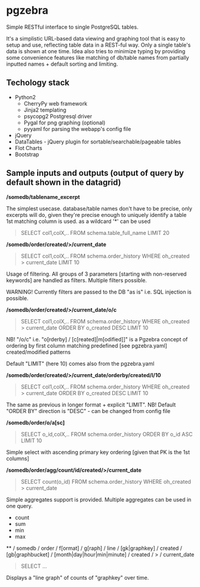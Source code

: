 pgzebra
=======

Simple RESTful interface to single PostgreSQL tables.

It's a simplistic URL-based data viewing and graphing tool that is easy to setup and use, reflecting table data in a REST-ful way. Only a single table's data is shown at one time. 
Idea also tries to minimize typing by providing some convenience features like matching of db/table names from partially inputted names + default sorting and limiting.

## Techology stack

* Python2
    - CherryPy web framework
    - Jinja2 templating
    - psycopg2 Postgresql driver
    - Pygal for png graphing (optional)
    - pyyaml for parsing the webapp's config file
* jQuery
* DataTables - jQuery plugin for sortable/searchable/pageable tables
* Flot Charts
* Bootstrap

## Sample inputs and outputs (output of query by default shown in the datagrid)
 
**/somedb/tablename_excerpt**

The simplest usecase. database/table names don't have to be precise, only excerpts will do, given they're precise enough to uniquely identify a table 1st matching column is used. as a wildcard '*' can be used

> SELECT col1,colX,.. FROM schema.table_full_name LIMIT 20


**/somedb/order/created/>/current_date**
    
> SELECT col1,colX,.. FROM schema.order_history WHERE oh_created > current_date LIMIT 10

Usage of filtering. All groups of 3 parameters [starting with non-reserved keywords] are handled as filters. Multiple filters possible.

WARNING! Currently filters are passed to the DB "as is" i.e. SQL injection is possible.

**/somedb/order/created/>/current_date/o/c**
    
> SELECT col1,colX,.. FROM schema.order_history WHERE oh_created > current_date ORDER BY o_created DESC LIMIT 10

NB! "/o/c" i.e. "o[rderby] / [c[reated]|m[odified]]" is a Pgzebra concept of ordering by first column matching predefined [see pgzebra.yaml] created/modified patterns

Default "LIMIT" (here 10) comes also from the pgzebra.yaml


**/somedb/order/created/>/current_date/orderby/created/l/10**

> SELECT col1,colX,.. FROM schema.order_history WHERE oh_created > current_date ORDER BY o_created DESC LIMIT 10

The same as previous in longer format + explicit "LIMIT". NB! Default "ORDER BY" direction is "DESC" - can be changed from config file


**/somedb/order/o/a[sc]**

> SELECT o_id,colX,.. FROM schema.order_history ORDER BY o_id ASC LIMIT 10

Simple select with ascending primary key ordering [given that PK is the 1st columns]


**/somedb/order/agg/count/id/created/>/current_date**

> SELECT count(o_id) FROM schema.order_history WHERE oh_created > current_date

Simple aggregates support is provided. Multiple aggregates can be used in one query.

* count
* sum
* min
* max


** / somedb / order / f[ormat] / g[raph] / line / [gk|graphkey] / created / [gb|graphbucket] / [month|day|hour|min|minute] / created / > / current_date

> SELECT ...

Displays a "line graph" of counts of "graphkey" over time.
